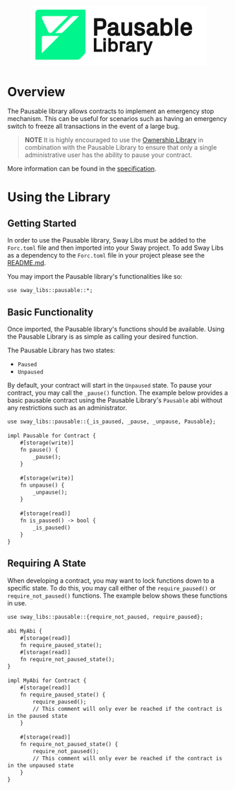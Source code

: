 <p align="center">
    <picture>
        <source media="(prefers-color-scheme: dark)" srcset=".docs/pausable-logo-dark-theme.png">
        <img alt="pausable_logo_light" width="400px" src=".docs/pausable-logo-light-theme.png">
    </picture>
</p>

# Overview

The Pausable library allows contracts to implement an emergency stop mechanism. This can be useful for scenarios such as having an emergency switch to freeze all transactions in the event of a large bug.

> **NOTE** It is highly encouraged to use the [Ownership Library](../ownership/) in combination with the Pausable Library to ensure that only a single administrative user has the ability to pause your contract.

More information can be found in the [specification](./SPECIFICATION.md).

# Using the Library

## Getting Started

In order to use the Pausable library, Sway Libs must be added to the `Forc.toml` file and then imported into your Sway project. To add Sway Libs as a dependency to the `Forc.toml` file in your project please see the [README.md](../../README.md).

You may import the Pausable library's functionalities like so:

```sway
use sway_libs::pausable::*;
```

## Basic Functionality

Once imported, the Pausable library's functions should be available. Using the Pausable Library is as simple as calling your desired function.

The Pausable Library has two states:

- `Paused`
- `Unpaused`

By default, your contract will start in the `Unpaused` state. To pause your contract, you may call the `_pause()` function. The example below provides a basic pausable contract using the Pausable Library's `Pausable` abi without any restrictions such as an administrator.

```sway
use sway_libs::pausable::{_is_paused, _pause, _unpause, Pausable};

impl Pausable for Contract {
    #[storage(write)]
    fn pause() {
        _pause();
    }

    #[storage(write)]
    fn unpause() {
        _unpause();
    }

    #[storage(read)]
    fn is_paused() -> bool {
        _is_paused()
    }
}
```

## Requiring A State

When developing a contract, you may want to lock functions down to a specific state. To do this, you may call either of the `require_paused()` or `require_not_paused()` functions. The example below shows these functions in use.

```sway
use sway_libs::pausable::{require_not_paused, require_paused};

abi MyAbi {
    #[storage(read)]
    fn require_paused_state();
    #[storage(read)]
    fn require_not_paused_state();
}

impl MyAbi for Contract {
    #[storage(read)]
    fn require_paused_state() {
        require_paused();
        // This comment will only ever be reached if the contract is in the paused state
    }

    #[storage(read)]
    fn require_not_paused_state() {
        require_not_paused();
        // This comment will only ever be reached if the contract is in the unpaused state
    }
}
```
